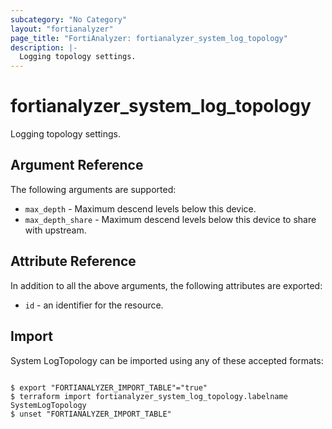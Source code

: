 ```yaml
---
subcategory: "No Category"
layout: "fortianalyzer"
page_title: "FortiAnalyzer: fortianalyzer_system_log_topology"
description: |-
  Logging topology settings.
---
```


# fortianalyzer_system_log_topology
Logging topology settings.

## Argument Reference


The following arguments are supported:


* `max_depth` - Maximum descend levels below this device.
* `max_depth_share` - Maximum descend levels below this device to share with upstream.


## Attribute Reference

In addition to all the above arguments, the following attributes are exported:
* `id` - an identifier for the resource.

## Import

System LogTopology can be imported using any of these accepted formats:
```

$ export "FORTIANALYZER_IMPORT_TABLE"="true"
$ terraform import fortianalyzer_system_log_topology.labelname SystemLogTopology
$ unset "FORTIANALYZER_IMPORT_TABLE"
```

